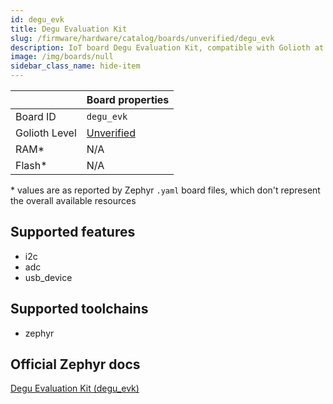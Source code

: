 ```yaml
---
id: degu_evk
title: Degu Evaluation Kit
slug: /firmware/hardware/catalog/boards/unverified/degu_evk
description: IoT board Degu Evaluation Kit, compatible with Golioth at unverified level.
image: /img/boards/null
sidebar_class_name: hide-item
---
```


[//]: # (This is an auto-generated file, do not edit! Changes to it will be lost upon re-generation)



|                | Board properties     |
| -------------  | -------------------- |
| Board ID       | `degu_evk` |
| Golioth Level  | [Unverified](/firmware/hardware#unverified-boards) |
| RAM*           | N/A |
| Flash*         | N/A |

\* values are as reported by Zephyr `.yaml` board files, which don't represent the overall available resources



## Supported features

* i2c
* adc
* usb_device

## Supported toolchains

* zephyr

## Official Zephyr docs

[Degu Evaluation Kit (degu_evk)](https://docs.zephyrproject.org/latest/boards/atmarktechno/degu_evk/doc/index.html)
